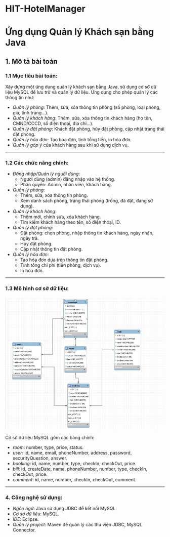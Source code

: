 # HIT-HotelManager

# Ứng dụng Quản lý Khách sạn bằng Java

## 1. Mô tả bài toán

### 1.1 Mục tiêu bài toán:

Xây dựng một ứng dụng quản lý khách sạn bằng Java, sử dụng cơ sở dữ liệu MySQL để lưu trữ và quản lý dữ liệu. Ứng dụng cho phép quản lý các thông tin như:

- _Quản lý phòng_: Thêm, sửa, xóa thông tin phòng (số phòng, loại phòng, giá, tình trạng...).
- _Quản lý khách hàng_: Thêm, sửa, xóa thông tin khách hàng (họ tên, CMND/CCCD, số điện thoại, địa chỉ…).
- _Quản lý đặt phòng_: Khách đặt phòng, hủy đặt phòng, cập nhật trạng thái đặt phòng.
- _Quản lý hóa đơn_: Tạo hóa đơn, tính tổng tiền, in hóa đơn.
- _Quản lý góp ý_ của khách hàng sau khi sử dụng dịch vụ.

---

### 1.2 Các chức năng chính:

- _Đăng nhập/Quản lý người dùng_:
  - Người dùng (admin) đăng nhập vào hệ thống.
  - Phân quyền: Admin, nhân viên, khách hàng.
- _Quản lý phòng_:
  - Thêm, sửa, xóa thông tin phòng.
  - Xem danh sách phòng, trạng thái phòng (trống, đã đặt, đang sử dụng).
- _Quản lý khách hàng_:
  - Thêm mới, chỉnh sửa, xóa khách hàng.
  - Tìm kiếm khách hàng theo tên, số điện thoại, ID.
- _Quản lý đặt phòng_:
  - Đặt phòng: chọn phòng, nhập thông tin khách hàng, ngày nhận, ngày trả.
  - Hủy đặt phòng.
  - Cập nhật thông tin đặt phòng.
- _Quản lý hóa đơn_:
  - Tạo hóa đơn dựa trên thông tin đặt phòng.
  - Tính tổng chi phí (tiền phòng, dịch vụ).
  - In hóa đơn.

---

### 1.3 Mô hình cơ sở dữ liệu:

![alt text](15173fe6-e9a5-4dfb-b11b-e21d54de5a6e-1.jpg)

Cơ sở dữ liệu MySQL gồm các bảng chính:

- _room_: number, type, price, status.
- _user_: id, name, email, phoneNumber, address, password, securityQuestion, answer.
- _booking_: id, name, number, type, checkIn, checkOut, price.
- _bill_: id, createDate, name, phoneNumber, number, type, checkIn, checkOut, price.
- _comment_: id, name, number, checkIn, checkOut, comment.

---

### 4. Công nghệ sử dụng:

- _Ngôn ngữ_: Java sử dụng JDBC để kết nối MySQL.
- _Cơ sở dữ liệu_: MySQL.
- _IDE_: Eclipse.
- _Quản lý project_: Maven để quản lý các thư viện JDBC, MySQL Connector.
